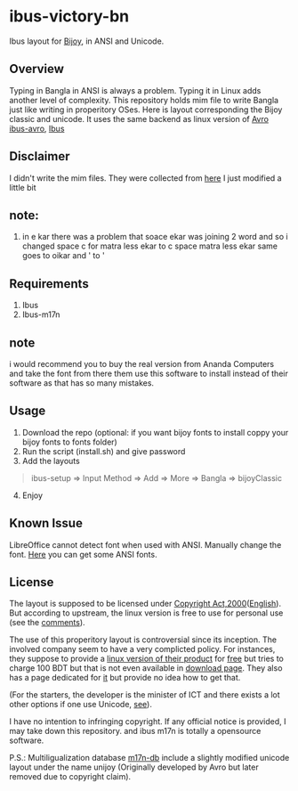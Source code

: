 # ibus-victory-bn
Ibus layout for [Bijoy](https://en.wikipedia.org/wiki/Bengali_input_methods#Bijoy), in ANSI and Unicode.

## Overview
Typing in Bangla in ANSI is always a problem. Typing it in Linux adds another level of complexity. This repository holds mim file to write Bangla just like writing in properitory OSes.
Here is layout corresponding the Bijoy classic and unicode. It uses the same backend as linux version of [Avro](https://en.wikipedia.org.wiki/Avro_Keyboard) [ibus-avro](https://linux.omicronlab.com), [Ibus](https://github.com/ibus/ibus)

## Disclaimer
I didn't write the mim files. They were collected from [here](https://web.archive.org/web/20201229055025/https://www.facebook.com/groups/linux.loverz/permalink/675008252586806)
I just modified a little bit
## note:
1. in e kar there was a problem that soace ekar was joining 2 word and so i changed space c for matra less ekar to c space matra less ekar same goes to oikar and ' to ' 

## Requirements
1. Ibus
2. Ibus-m17n
## note
i would recommend you to buy the real version from Ananda Computers and take the font from there them use this software to install instead of their software as that has so many mistakes.
## Usage
1. Download the repo (optional: if you want bijoy fonts to install coppy your bijoy fonts to fonts folder)
2. Run the script (install.sh) and give password
3. Add the layouts
  > ibus-setup => Input Method => Add => More => Bangla => bijoyClassic
4. Enjoy

## Known Issue
 LibreOffice cannot detect font when used with ANSI. Manually change the font. [Here](https://www.omicronlab.com/bangla-fonts.html) you can get some ANSI fonts.

## License
The layout is supposed to be licensed under [Copyright Act,2000](http://bdlaws.minlaw.gov.bd/act-details-846.html)([English](https://www.clcbd.org/document/577.html)). But according to upstream, the linux version is free to use for personal use (see the [comments](https://www.facebook.com/groups/linux.loverz/permalink/675008252586806)).

The use of this properitory layout is controversial since its inception. The involved company seem to have a very complicted policy. For instances, they suppose to provide a [linux version of their product](https://bijoyekushe.net.bd/index.php?action=software) for [free](https://www.facebook.com/mustafajabbar49/posts/2099386236859530) but tries to charge 100 BDT but that is not even available in [download page](https://bijoyekushe.net.bd/index.php?action=software_activation). They also has a page dedicated for [it](http://www.bijoyekushe.net/index.php?action=ekushe_linux) but provide no idea how to get that.

(For the starters, the developer is the minister of ICT and there exists a lot other options if one use Unicode, [see](https://openbangla.github.io/)).

I have no intention to infringing copyright. If any official notice is provided, I may take down this repository.
and ibus m17n is totally a opensource software.

P.S.: Multiligualization database [m17n-db](https://savannah.nongnu.org/projects/m17n/) include a slightly modified unicode layout under the name unijoy (Originally developed by Avro but later removed due to copyright claim).
